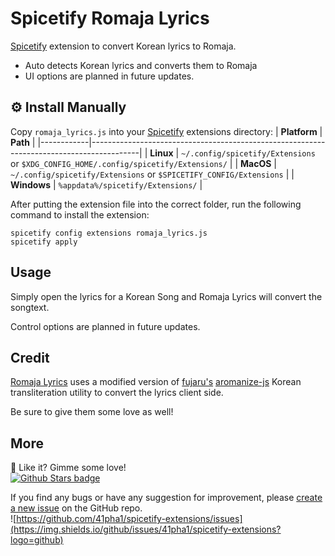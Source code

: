 # Spicetify Romaja Lyrics
[Spicetify](https://github.com/spicetify/spicetify-cli) extension to convert Korean lyrics to Romaja. 
* Auto detects Korean lyrics and converts them to Romaja
* UI options are planned in future updates.

## ⚙️ Install Manually
Copy `romaja_lyrics.js` into your [Spicetify](https://github.com/spicetify/spicetify-cli) extensions directory:
| **Platform** | **Path**                                                                               |
|------------|------------------------------------------------------------------------------------------|
| **Linux**      | `~/.config/spicetify/Extensions` or `$XDG_CONFIG_HOME/.config/spicetify/Extensions/` |
| **MacOS**      | `~/.config/spicetify/Extensions` or `$SPICETIFY_CONFIG/Extensions`                   |
| **Windows**    | `%appdata%/spicetify/Extensions/`                                               |

After putting the extension file into the correct folder, run the following command to install the extension:
```
spicetify config extensions romaja_lyrics.js
spicetify apply
```

## Usage
Simply open the lyrics for a Korean Song and Romaja Lyrics will convert the songtext.

Control options are planned in future updates.

## Credit

[Romaja Lyrics](https://github.com/41pha1/spicetify-romaja-lyrics) uses a modified version of [fujaru's](https://github.com/fujaru) [aromanize-js](https://github.com/fujaru/aromanize-js) Korean transliteration utility to convert the lyrics client side. 

Be sure to give them some love as well!

##  More
🌟 Like it? Gimme some love!    
[![Github Stars badge](https://img.shields.io/github/stars/41pha1/spicetify-extensions?logo=github&style=social)](https://github.com/41pha1/spicetify-extensions/)

If you find any bugs or have any suggestion for improvement, please [create a new issue](https://github.com/41pha1/spicetify-extensions/issues/new/choose) on the GitHub repo.    
![https://github.com/41pha1/spicetify-extensions/issues](https://img.shields.io/github/issues/41pha1/spicetify-extensions?logo=github)
